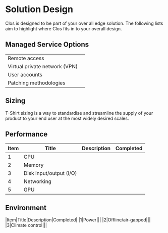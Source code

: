 # Solution Design 

Clos is designed to be part of your over all edge solution. The following lists aim to highlight where Clos fits in to your overall design.

## Managed Service Options

|   |   |
|---|---|
|Remote access|| 
|Virtual private network (VPN)|
|User accounts|
|Patching methodologies|

## Sizing 

T-Shirt sizing is a way to standardise and streamline the supply of your product to your end user at the most widely desired scales.

## Performance

|Item|Title|Description|Completed|
|---|---|---|---|
|1|CPU|     |   | 
|2|Memory|     |   |
|3|Disk input/output (I/O)     |   |
|4|Networking|     |   |
|5|GPU|     |   |

## Environment
|Item|Title|Description|Completed|
|1|Power|||
|2|Offline/air-gapped|||
|3|Climate control|||

